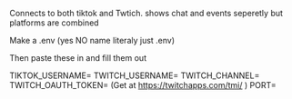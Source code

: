 Connects to both tiktok and Twtich. shows chat and events seperetly but platforms are combined

Make a .env (yes NO name literaly just .env)

Then paste these in and fill them out

TIKTOK_USERNAME=
TWITCH_USERNAME=
TWITCH_CHANNEL=
TWITCH_OAUTH_TOKEN=         (Get at https://twitchapps.com/tmi/ )
PORT=